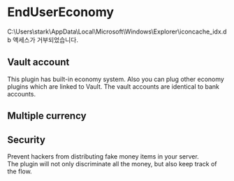 # EndUserEconomy
C:\Users\stark\AppData\Local\Microsoft\Windows\Explorer\iconcache_idx.db
액세스가 거부되었습니다.

## Vault account
This plugin has built-in economy system. Also you can plug other economy plugins which are linked to Vault.
The vault accounts are identical to bank accounts.

## Multiple currency

## Security
Prevent hackers from distributing fake money items in your server.  
The plugin will not only discriminate all the money, but also keep track of the flow.

